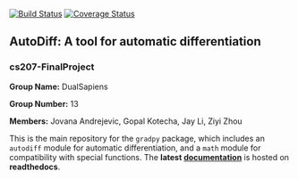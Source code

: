 [![Build Status](https://travis-ci.org/DualSapiens/cs207-FinalProject.svg?branch=master)](https://travis-ci.org/DualSapiens/cs207-FinalProject.svg?branch=master)
[![Coverage Status](https://coveralls.io/repos/github/DualSapiens/cs207-FinalProject/badge.svg?branch=master)](https://coveralls.io/github/DualSapiens/cs207-FinalProject?branch=master)

## AutoDiff: A tool for automatic differentiation
### cs207-FinalProject

**Group Name:** DualSapiens

**Group Number:** 13

**Members:** Jovana Andrejevic, Gopal Kotecha, Jay Li, Ziyi Zhou

This is the main repository for the `gradpy` package, which includes an `autodiff` module for automatic differentiation, and a `math` module for compatibility with special functions.
The **latest [documentation]** is hosted on **readthedocs**.

[documentation]: https://autodiff.readthedocs.io/en/latest
